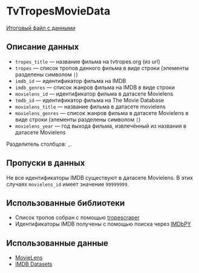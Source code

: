 # TvTropesMovieData

[Итоговый файл с данными](https://raw.githubusercontent.com/slowwavesleep/TvTropesMovieData/main/data/tropes_movie_data_final.csv)

## Описание данных

- `tropes_title` — название фильма на tvtropes.org (из url)
- `tropes` — список тропов данного фильма в виде строки (элементы разделены символом `|`)
- `imdb_id` — идентификатор фильма на IMDB
- `imdb_genres` — список жанров фильма на IMDB в виде строки 
- `movielens_id` — идентификатор фильма в датасете Movielens
- `tmdb_id` — идентификатор фильма на The Movie Database
- `movielens_title` — название фильма в датасете movielens
- `movielens_genres` — список жанров фильма в датасете Movielens в виде строки (элементы разделены символом `|`)
- `movielens_year` — год выхода фильма, извлечённый из названия в датасете Movielens

Разделитель столбцов: `,`.

## Пропуски в данных
Не все идентификаторы IMDB существуют в датасете Movielens. В этих случаях `movielens_id` имеет значение `99999999`.

## Использованные библиотеки
- Список тропов собран с помощью [tropescraper](https://github.com/raiben/tropescraper)
- Идентификаторы IMDB получены с помощью поиска через [IMDbPY](https://imdbpy.github.io/)

## Использованные данные
- [MovieLens](https://grouplens.org/datasets/movielens/)
- [IMDB Datasets](https://www.imdb.com/interfaces/)
